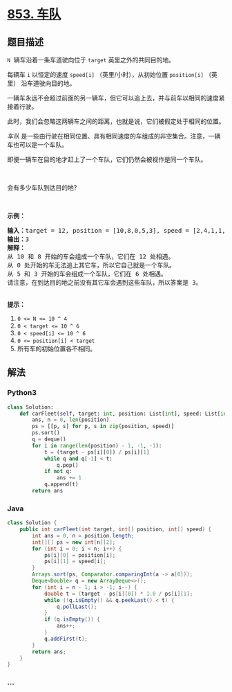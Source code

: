 # [853. 车队](https://leetcode-cn.com/problems/car-fleet)

## 题目描述

<!-- 这里写题目描述 -->

<p><code>N</code> &nbsp;辆车沿着一条车道驶向位于&nbsp;<code>target</code>&nbsp;英里之外的共同目的地。</p>

<p>每辆车&nbsp;<code>i</code>&nbsp;以恒定的速度&nbsp;<code>speed[i]</code>&nbsp;（英里/小时），从初始位置&nbsp;<code>position[i]</code>&nbsp;（英里） 沿车道驶向目的地。</p>

<p>一辆车永远不会超过前面的另一辆车，但它可以追上去，并与前车以相同的速度紧接着行驶。</p>

<p>此时，我们会忽略这两辆车之间的距离，也就是说，它们被假定处于相同的位置。</p>

<p><em>车队&nbsp;</em>是一些由行驶在相同位置、具有相同速度的车组成的非空集合。注意，一辆车也可以是一个车队。</p>

<p>即便一辆车在目的地才赶上了一个车队，它们仍然会被视作是同一个车队。</p>

<p>&nbsp;</p>

<p>会有多少车队到达目的地?</p>

<p>&nbsp;</p>

<p><strong>示例：</strong></p>

<pre><strong>输入：</strong>target = 12, position = [10,8,0,5,3], speed = [2,4,1,1,3]
<strong>输出：</strong>3
<strong>解释：</strong>
从 10 和 8 开始的车会组成一个车队，它们在 12 处相遇。
从 0 处开始的车无法追上其它车，所以它自己就是一个车队。
从 5 和 3 开始的车会组成一个车队，它们在 6 处相遇。
请注意，在到达目的地之前没有其它车会遇到这些车队，所以答案是 3。
</pre>

<p><br>
<strong>提示：</strong></p>

<ol>
	<li><code>0 &lt;= N &lt;= 10 ^ 4</code></li>
	<li><code>0 &lt; target&nbsp;&lt;= 10 ^ 6</code></li>
	<li><code>0 &lt;&nbsp;speed[i] &lt;= 10 ^ 6</code></li>
	<li><code>0 &lt;= position[i] &lt; target</code></li>
	<li>所有车的初始位置各不相同。</li>
</ol>


## 解法

<!-- 这里可写通用的实现逻辑 -->

<!-- tabs:start -->

### **Python3**

<!-- 这里可写当前语言的特殊实现逻辑 -->

```python
class Solution:
    def carFleet(self, target: int, position: List[int], speed: List[int]) -> int:
        ans, n = 0, len(position)
        ps = [[p, s] for p, s in zip(position, speed)]
        ps.sort()
        q = deque()
        for i in range(len(position) - 1, -1, -1):
            t = (target - ps[i][0]) / ps[i][1]
            while q and q[-1] < t:
                q.pop()
            if not q:
                ans += 1
            q.append(t)
        return ans
```

### **Java**

<!-- 这里可写当前语言的特殊实现逻辑 -->

```java
class Solution {
    public int carFleet(int target, int[] position, int[] speed) {
        int ans = 0, n = position.length;
        int[][] ps = new int[n][2];
        for (int i = 0; i < n; i++) {
            ps[i][0] = position[i];
            ps[i][1] = speed[i];
        }
        Arrays.sort(ps, Comparator.comparingInt(a -> a[0]));
        Deque<Double> q = new ArrayDeque<>();
        for (int i = n - 1; i > -1; i--) {
            double t = (target - ps[i][0]) * 1.0 / ps[i][1];
            while (!q.isEmpty() && q.peekLast() < t) {
                q.pollLast();
            }
            if (q.isEmpty()) {
                ans++;
            }
            q.addFirst(t);
        }
        return ans;
    }
}
```

### **...**

```

```

<!-- tabs:end -->
